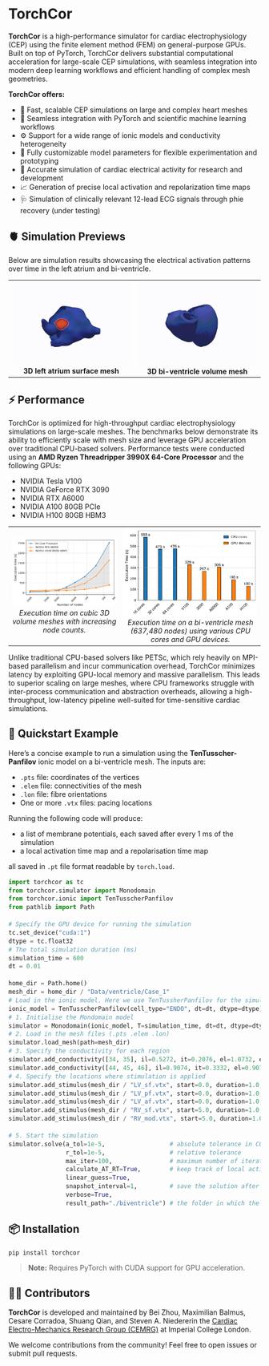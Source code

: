 # TorchCor

**TorchCor** is a high-performance simulator for cardiac electrophysiology (CEP) using the finite element method (FEM) on general-purpose GPUs. Built on top of PyTorch, TorchCor delivers substantial computational acceleration for large-scale CEP simulations, with seamless integration into modern deep learning workflows and efficient handling of complex mesh geometries.

**TorchCor offers:**

- 🚀 Fast, scalable CEP simulations on large and complex heart meshes  
- 🔗 Seamless integration with PyTorch and scientific machine learning workflows  
- ⚙️ Support for a wide range of ionic models and conductivity heterogeneity  
- 🔧 Fully customizable model parameters for flexible experimentation and prototyping
- 🎯 Accurate simulation of cardiac electrical activity for research and development  
- 📈 Generation of precise local activation and repolarization time maps  
- 🩺 Simulation of clinically relevant 12-lead ECG signals through phie recovery (under testing)


## 🫀 Simulation Previews
Below are simulation results showcasing the electrical activation patterns over time in the left atrium and bi-ventricle.

<table>
  <tr>
    <td align="center">
      <img src="docs/atrium.gif" alt="Left Atrium simulation" width="300"/><br/>
      <strong>3D left atrium surface mesh</strong>
    </td>
    <td align="center">
      <img src="docs/biv.gif" alt="Bi-ventricle simulation" width="300"/><br/>
      <strong>3D bi-ventricle volume mesh</strong>
    </td>
  </tr>
</table>

## ⚡ Performance

TorchCor is optimized for high-throughput cardiac electrophysiology simulations on large-scale meshes. The benchmarks below demonstrate its ability to efficiently scale with mesh size and leverage GPU acceleration over traditional CPU-based solvers. Performance tests were conducted using an **AMD Ryzen Threadripper 3990X 64-Core Processor** and the following GPUs:

- NVIDIA Tesla V100  
- NVIDIA GeForce RTX 3090  
- NVIDIA RTX A6000  
- NVIDIA A100 80GB PCIe  
- NVIDIA H100 80GB HBM3  

<table>
  <tr>
    <td align="center">
      <img src="docs/performance_cubic.png" alt="Performance on cubic meshes" width="400"/><br/>
      <em>Execution time on cubic 3D volume meshes with increasing node counts.</em>
    </td>
    <td align="center">
      <img src="docs/performance_biv.png" alt="Performance on bi-ventricle mesh" width="400"/><br/>
      <em>Execution time on a bi-ventricle mesh (637,480 nodes) using various CPU cores and GPU devices.</em>
    </td>
  </tr>
</table>

Unlike traditional CPU-based solvers like PETSc, which rely heavily on MPI-based parallelism and incur communication overhead, TorchCor minimizes latency by exploiting GPU-local memory and massive parallelism. This leads to superior scaling on large meshes, where CPU frameworks struggle with inter-process communication and abstraction overheads, allowing a high-throughput, low-latency pipeline well-suited for time-sensitive cardiac simulations.

## 🚀 Quickstart Example

Here’s a concise example to run a simulation using the **TenTusscher-Panfilov** ionic model on a bi-ventricle mesh. The inputs are:

- `.pts` file: coordinates of the vertices
- `.elem` file: connectivities of the mesh
- `.lon` file: fibre orientations
- One or more `.vtx` files: pacing locations

Running the following code will produce:  
- a list of membrane potentials, each saved after every 1 ms of the simulation
- a local activation time map and  a repolarisation time map  

all saved in `.pt` file format readable by `torch.load`. 

```python
import torchcor as tc
from torchcor.simulator import Monodomain
from torchcor.ionic import TenTusscherPanfilov
from pathlib import Path

# Specify the GPU device for running the simulation
tc.set_device("cuda:1")
dtype = tc.float32
# The total simulation duration (ms)
simulation_time = 600
dt = 0.01

home_dir = Path.home()
mesh_dir = home_dir / "Data/ventricle/Case_1"
# Load in the ionic model. Here we use TenTussherPanfilov for the simulation on bi-ventricle
ionic_model = TenTusscherPanfilov(cell_type="ENDO", dt=dt, dtype=dtype)
# 1. Initialise the Mondomain model
simulator = Monodomain(ionic_model, T=simulation_time, dt=dt, dtype=dtype)
# 2. Load in the mesh files (.pts .elem .lon)
simulator.load_mesh(path=mesh_dir)
# 3. Specify the conductivity for each region
simulator.add_conductivity([34, 35], il=0.5272, it=0.2076, el=1.0732, et=0.4227)
simulator.add_conductivity([44, 45, 46], il=0.9074, it=0.3332, el=0.9074, et=0.3332)
# 4. Specify the locations where stimulation is applied
simulator.add_stimulus(mesh_dir / "LV_sf.vtx", start=0.0, duration=1.0, intensity=100)
simulator.add_stimulus(mesh_dir / "LV_pf.vtx", start=0.0, duration=1.0, intensity=100)
simulator.add_stimulus(mesh_dir / "LV_af.vtx", start=0.0, duration=1.0, intensity=100)
simulator.add_stimulus(mesh_dir / "RV_sf.vtx", start=5.0, duration=1.0, intensity=100)
simulator.add_stimulus(mesh_dir / "RV_mod.vtx", start=5.0, duration=1.0, intensity=100)

# 5. Start the simulation
simulator.solve(a_tol=1e-5,                  # absolute tolerance in CG
                r_tol=1e-5,                  # relative tolerance
                max_iter=100,                # maximum number of iterations for each CG calculation
                calculate_AT_RT=True,        # keep track of local activation time (LAT)
                linear_guess=True,
                snapshot_interval=1,         # save the solution after every 1 ms
                verbose=True,
                result_path="./biventricle") # the folder in which the results are saved
```

## 📦 Installation

```bash
pip install torchcor
```
> **Note:** Requires PyTorch with CUDA support for GPU acceleration.

## 👩‍💻 Contributors

**TorchCor** is developed and maintained by Bei Zhou, Maximilian Balmus, Cesare Corradoa, Shuang Qian, and Steven A. Niederer​ in the [Cardiac Electro-Mechanics Research Group (CEMRG)](https://www.cemrg.co.uk/) at Imperial College London.

We welcome contributions from the community! Feel free to open issues or submit pull requests.
